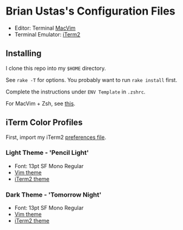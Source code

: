# Brian Ustas's Configuration Files

* Editor: Terminal [MacVim](https://code.google.com/p/macvim/)
* Terminal Emulator: [iTerm2](http://www.iterm2.com/)

## Installing

I clone this repo into my `$HOME` directory.

See `rake -T` for options. You probably want to run `rake install` first.

Complete the instructions under `ENV Template` in `.zshrc`.

For MacVim + Zsh, see [this](https://github.com/b4winckler/macvim/wiki/Troubleshooting#for-zsh-users).

## iTerm Color Profiles

First, import my iTerm2 [preferences file](https://github.com/ustasb/dotfiles/blob/master/iterm2/com.googlecode.iterm2.plist).

### Light Theme - 'Pencil Light'

* Font: 13pt SF Mono Regular
* [Vim theme](https://github.com/reedes/vim-colors-pencil)
* [iTerm2 theme](https://github.com/mattly/iterm-colors-pencil)

### Dark Theme - 'Tomorrow Night'

* Font: 13pt SF Mono Regular
* [Vim theme](https://github.com/ChrisKempson/Tomorrow-Theme)
* [iTerm2 theme](https://github.com/chriskempson/base16-iterm2/blob/master/base16-tomorrow.dark.itermcolors)
